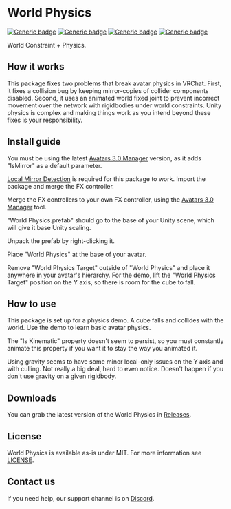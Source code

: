 # World Physics
  
[![Generic badge](https://img.shields.io/badge/Unity-2019.4.31f1-informational.svg)](https://unity3d.com/unity/whats-new/2019.4.31)
[![Generic badge](https://img.shields.io/badge/SDK-AvatarSDK3-informational.svg)](https://vrchat.com/home/download)
[![Generic badge](https://img.shields.io/badge/License-MIT-informational.svg)](https://github.com/VRLabs/World-Physics/blob/main/LICENSE)
[![Generic badge](https://img.shields.io/github/downloads/VRLabs/World-Physics/total?label=Downloads)](https://github.com/VRLabs/World-Physics/releases/latest)

World Constraint + Physics.

## How it works

This package fixes two problems that break avatar physics in VRChat. First, it fixes a collision bug by keeping mirror-copies of collider components disabled. Second, it uses an animated world fixed joint to prevent incorrect movement over the network with rigidbodies under world constraints. Unity physics is complex and making things work as you intend beyond these fixes is your responsibility.

## Install guide

You must be using the latest [Avatars 3.0 Manager](https://github.com/VRLabs/Avatars-3.0-Manager) version, as it adds "IsMirror" as a default parameter.

[Local Mirror Detection](https://github.com/VRLabs/Local-Mirror-Detection) is required for this package to work. Import the package and merge the FX controller.

Merge the FX controllers to your own FX controller, using the [Avatars 3.0 Manager](https://github.com/VRLabs/Avatars-3.0-Manager) tool.
 
"World Physics.prefab" should go to the base of your Unity scene, which will give it base Unity scaling.

Unpack the prefab by right-clicking it.

Place "World Physics" at the base of your avatar.

Remove "World Physics Target" outside of "World Physics" and place it anywhere in your avatar's hierarchy. For the demo, lift the "World Physics Target" position on the Y axis, so there is room for the cube to fall.

## How to use

This package is set up for a physics demo. A cube falls and collides with the world. Use the demo to learn basic avatar physics.

The "Is Kinematic" property doesn't seem to persist, so you must constantly animate this property if you want it to stay the way you animated it.

Using gravity seems to have some minor local-only issues on the Y axis and with culling. Not really a big deal, hard to even notice. Doesn't happen if you don't use gravity on a given rigidbody.

## Downloads

You can grab the latest version of the World Physics in [Releases](https://github.com/VRLabs/World-Physics/releases/latest).

## License

World Physics is available as-is under MIT. For more information see [LICENSE](https://github.com/VRLabs/World-Physics/blob/main/LICENSE).

## Contact us

If you need help, our support channel is on [Discord](https://discord.vrlabs.dev).
